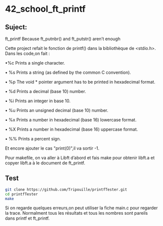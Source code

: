 # 42_school_ft_printf
## Suject:
ft_printf
Because ft_putnbr() and ft_putstr() aren’t enough

Cette project refait le fonction de printf() dans la bibliothèque de <stdio.h>.
Dans les code,on fait :

•%c Prints a single character.

• %s Prints a string (as defined by the common C convention).

• %p The void * pointer argument has to be printed in hexadecimal format.

• %d Prints a decimal (base 10) number.

• %i Prints an integer in base 10.

• %u Prints an unsigned decimal (base 10) number.

• %x Prints a number in hexadecimal (base 16) lowercase format.

• %X Prints a number in hexadecimal (base 16) uppercase format.

• %% Prints a percent sign.

Et encore ajouter le cas "print(0)",il va sortir -1.

Pour makefile, on va aller à Libft d’abord et fais make pour obtenir libft.a et copyer libft.a à le document de ft_printf. 

## Test

```bash
git clone https://github.com/Tripouille/printfTester.git
cd printfTester
make
```

Si on regarde quelques erreurs,on peut utiliser la fiche main.c pour regarder la trace. Normalment tous les résultats et tous les nombres sont pareils dans printf et ft_printf.
